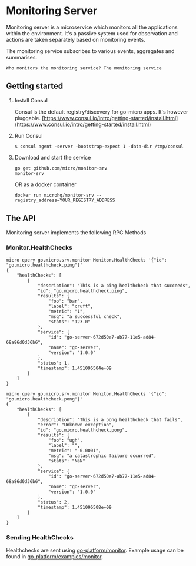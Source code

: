 # Monitoring Server

Monitoring server is a microservice which monitors all the applications within the environment. It's a passive system 
used for observation and actions are taken separately based on monitoring events.

The monitoring service subscribes to various events, aggregates and summarises.

```
Who monitors the monitoring service? The monitoring service
```

## Getting started

1. Install Consul

	Consul is the default registry/discovery for go-micro apps. It's however pluggable.
	[https://www.consul.io/intro/getting-started/install.html](https://www.consul.io/intro/getting-started/install.html)

2. Run Consul
	```
	$ consul agent -server -bootstrap-expect 1 -data-dir /tmp/consul
	```

3. Download and start the service

	```shell
	go get github.com/micro/monitor-srv
	monitor-srv
	```

	OR as a docker container

	```shell
	docker run microhq/monitor-srv --registry_address=YOUR_REGISTRY_ADDRESS
	```

## The API
Monitoring server implements the following RPC Methods

### Monitor.HealthChecks
```shell
micro query go.micro.srv.monitor Monitor.HealthChecks '{"id": "go.micro.healthcheck.ping"}'
{
	"healthChecks": [
		{
			"description": "This is a ping healthcheck that succeeds",
			"id": "go.micro.healthcheck.ping",
			"results": {
				"foo": "bar",
				"label": "cruft",
				"metric": "1",
				"msg": "a successful check",
				"stats": "123.0"
			},
			"service": {
				"id": "go-server-672d50a7-ab77-11e5-ad84-68a86d0d36b6",
				"name": "go-server",
				"version": "1.0.0"
			},
			"status": 1,
			"timestamp": 1.451096504e+09
		}
	]
}

micro query go.micro.srv.monitor Monitor.HealthChecks '{"id": "go.micro.healthcheck.pong"}'
{
	"healthChecks": [
		{
			"description": "This is a pong healthcheck that fails",
			"error": "Unknown exception",
			"id": "go.micro.healthcheck.pong",
			"results": {
				"foo": "ugh",
				"label": "",
				"metric": "-0.0001",
				"msg": "a catastrophic failure occurred",
				"stats": "NaN"
			},
			"service": {
				"id": "go-server-672d50a7-ab77-11e5-ad84-68a86d0d36b6",
				"name": "go-server",
				"version": "1.0.0"
			},
			"status": 2,
			"timestamp": 1.451096508e+09
		}
	]
}
```

### Sending HealthChecks

Healthchecks are sent using [go-platform/monitor](https://github.com/micro/go-platform/blob/master/monitor/monitor.go). Example usage can be found in [go-platform/examples/monitor](https://github.com/micro/go-platform/blob/master/examples/monitor/monitor.go).

